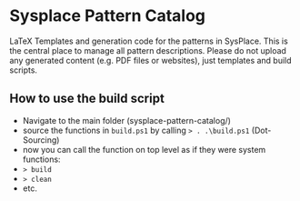 # Sysplace Pattern Catalog

LaTeX Templates and generation code for the patterns in SysPlace. This is the central place to manage all pattern descriptions. Please do not upload any generated content (e.g. PDF files or websites), just templates and build scripts.

## How to use the build script
- Navigate to the main folder (sysplace-pattern-catalog/)
- source the functions in `build.ps1` by calling `> . .\build.ps1` (Dot-Sourcing)
- now you can call the function on top level as if they were system functions:
 - `> build`
 - `> clean` 
 - etc.
 
     
 